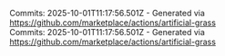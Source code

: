 Commits: 2025-10-01T11:17:56.501Z - Generated via https://github.com/marketplace/actions/artificial-grass
<br>
Commits: 2025-10-01T11:17:56.501Z - Generated via https://github.com/marketplace/actions/artificial-grass
<br>
